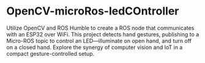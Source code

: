 # OpenCV-microRos-ledCOntroller
Utilize OpenCV and ROS Humble to create a ROS node that communicates with an ESP32 over WiFi. This project detects hand gestures, publishing to a Micro-ROS topic to control an LED—illuminate on open hand, and turn off on a closed hand. Explore the synergy of computer vision and IoT in a compact gesture-controlled setup.
